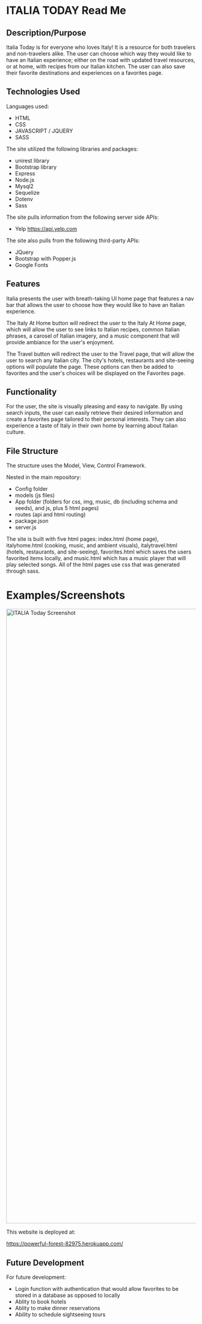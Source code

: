 # ITALIA TODAY Read Me

## Description/Purpose

Italia Today is for everyone who loves Italy!  It is a resource for both travelers and non-travelers alike. The user can choose which way they would like to have an Italian experience; either on the road with updated travel resources, or at home, with recipes from our Italian kitchen.  The user can also save their favorite destinations and experiences on a favorites page.


## Technologies Used

Languages used: 
- HTML
- CSS
- JAVASCRIPT / JQUERY
- SASS

The site utilized the following libraries and packages:
- unirest library
- Bootstrap library
- Express
- Node.js
- Mysql2
- Sequelize
- Dotenv
- Sass

The site pulls information from the following server side APIs:
- Yelp 
   https://api.yelp.com


The site also pulls from the following third-party APIs:
- JQuery
- Bootstrap with Popper.js
- Google Fonts

## Features

Italia presents the user with breath-taking UI home page that features a nav bar that allows the user to choose how they would like to have an Italian experience.  

The Italy At Home button will redirect the user to the Italy At Home page, which will allow the user to see links to Italian recipes, common Italian phrases, a carosel of Italian imagery, and a music component that will provide ambiance for the user's enjoyment.  

The Travel button will redirect the user to the Travel page, that will allow the user to search any Italian city.  The city's hotels, restaurants and site-seeing options will populate the page. These options can then be added to favorites and the user's choices will be displayed on the Favorites page.  

## Functionality

For the user, the site is visually pleasing and easy to navigate.  By using search inputs, the user can easily retrieve their desired information and create a favorites page tailored to their personal interests. They can also experience a taste of Italy in their own home by learning about Italian culture.


## File Structure

The structure uses the Model, View, Control Framework.  

Nested in the main repository:
- Config folder
- models (js files)
- App folder (folders for css, img, music, db (including schema and seeds), and js, plus 5 html pages)
- routes (api and html routing)
- package.json
- server.js

The site is built with five html pages: index.html (home page), italyhome.html (cooking, music, and ambient visuals), italytravel.html (hotels, restaurants, and site-seeing), favorites.html which saves the users favorited items locally, and music.html which has a music player that will play selected songs. All of the html pages use css that was generated through sass.



# Examples/Screenshots

<img width="1631" alt="ITALIA Today Screenshot" src="https://user-images.githubusercontent.com/72819785/102543410-223afe00-4068-11eb-9b47-3d58f6b59d5e.png">

This website is deployed at:

https://powerful-forest-82975.herokuapp.com/


## Future Development

For future development:
- Login function with authentication that would allow favorites to be stored in a database as opposed to locally
- Ablity to book hotels
- Ablity to make dinner reservations
- Ability to schedule sightseeing tours
